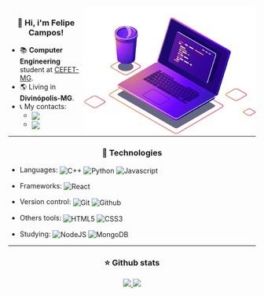 <img src="./img/computer-illustration.png" min-width="350px" max-width="350px" width="350px" align="right">

<h3 align="center"> 👋 Hi, i'm Felipe Campos! </h3>

<ul align="left">
  <li>📚 <strong>Computer Engineering</strong> student at <a href="https://www.cefetmg.br">CEFET-MG</a>.</li>
  <li>🌎 Living in <strong>Divinópolis-MG</strong>.</li>
  <li>
    📞 My contacts:
    <ul>
      <li><a href="https://www.linkedin.com/in/fco3lho" target="_blank"><img align="center" src="https://img.shields.io/badge/LinkedIn-0077B5?style=for-the-badge&logo=linkedin&logoColor=white"/></a></li>
      <li><a href="mailto:felipecampos50123@gmail.com" target="_blank"><img align="center" src="https://img.shields.io/badge/Gmail-D14836?style=for-the-badge&logo=gmail&logoColor=white"/></a></li>
    </ul>
  </li>
</ul>


---


<h3 align="center">🔧 Technologies</h3>

- Languages: <img align="center" height="30rem" src="https://img.shields.io/badge/C%2B%2B-00599C?style=for-the-badge&logo=c%2B%2B&logoColor=white" alt="C++"/> <img align="center" height="30rem" src="https://img.shields.io/badge/Python-FFD43B?style=for-the-badge&logo=python&logoColor=blue" alt="Python"/> <img align="center" height="30rem" src="https://img.shields.io/badge/JavaScript-323330?style=for-the-badge&logo=javascript&logoColor=F7DF1E" alt="Javascript"/>

- Frameworks: <img align="center" height="30rem" src="https://img.shields.io/badge/React-20232A?style=for-the-badge&logo=react&logoColor=61DAFB" alt="React"/>

- Version control: <img align="center" height="30rem" src="https://img.shields.io/badge/GIT-E44C30?style=for-the-badge&logo=git&logoColor=white" alt="Git"/> <img align="center" height="30rem" src="https://img.shields.io/badge/GitHub-100000?style=for-the-badge&logo=github&logoColor=white" alt="Github"/>

- Others tools: <img align="center" height="30rem" src="https://img.shields.io/badge/HTML5-E34F26?style=for-the-badge&logo=html5&logoColor=white" alt="HTML5"/> <img align="center" height="30rem" src="https://img.shields.io/badge/CSS3-1572B6?style=for-the-badge&logo=css3&logoColor=white" alt="CSS3"/>

- Studying: <img align="center" height="30rem" src="https://img.shields.io/badge/Node.js-339933?style=for-the-badge&logo=nodedotjs&logoColor=white" alt="NodeJS"/> <img align="center" height="30rem" src="https://img.shields.io/badge/MongoDB-4EA94B?style=for-the-badge&logo=mongodb&logoColor=white" alt="MongoDB"/>


---          


<h3 align="center">⭐ Github stats</h3> 

<div align="center">
  <a href="https://github.com/fco3lho">
  <img height="180em" src="https://github-readme-stats.vercel.app/api/top-langs/?username=fco3lho&layout=compact&langs_count=6&theme=prussian&hide_border=true"/>
  <img height="180em" src="https://github-readme-stats.vercel.app/api?username=fco3lho&show_icons=true&include_all_commits=true&theme=prussian&hide_border=true">
</div>
